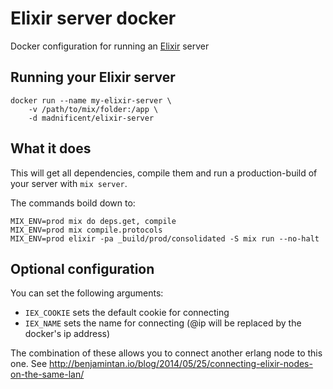 # Elixir server docker

Docker configuration for running an [Elixir](http://elixir-lang.org/) server

## Running your Elixir server
    docker run --name my-elixir-server \
        -v /path/to/mix/folder:/app \
        -d madnificent/elixir-server

## What it does
This will get all dependencies, compile them and run a production-build of your server with `mix server`.

The commands boild down to:

    MIX_ENV=prod mix do deps.get, compile
    MIX_ENV=prod mix compile.protocols
    MIX_ENV=prod elixir -pa _build/prod/consolidated -S mix run --no-halt

## Optional configuration

You can set the following arguments:
- `IEX_COOKIE` sets the default cookie for connecting
- `IEX_NAME` sets the name for connecting (@ip will be replaced by the docker's ip address)

The combination of these allows you to connect another erlang node to this one.  See http://benjamintan.io/blog/2014/05/25/connecting-elixir-nodes-on-the-same-lan/
